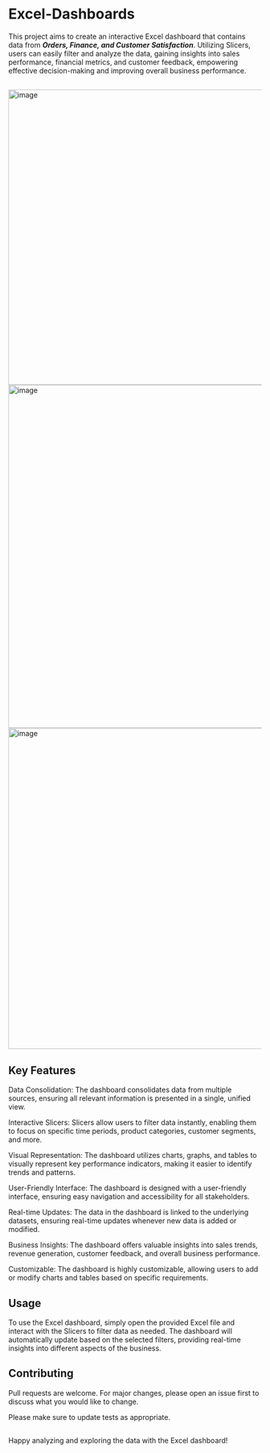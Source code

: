 # Excel-Dashboards

This project aims to create an interactive Excel dashboard that contains data from ***Orders, Finance, and Customer Satisfaction***. Utilizing Slicers, users can easily filter and analyze the data, gaining insights into sales performance, financial metrics, and customer feedback, empowering effective decision-making and improving overall business performance.
##

<img width="586" alt="image" src="https://github.com/NikitaLodha25/Excel-Dashboards/assets/84386819/700917a9-fe08-4ee3-bb4f-8285ab44a1ae">

<img width="681" alt="image" src="https://github.com/NikitaLodha25/Excel-Dashboards/assets/84386819/1b9b7152-e3db-4fee-96c3-d38650f34a5a">

<img width="637" alt="image" src="https://github.com/NikitaLodha25/Excel-Dashboards/assets/84386819/168868e2-3c2e-4c96-8239-2223fab80151">

## Key Features
Data Consolidation: The dashboard consolidates data from multiple sources, ensuring all relevant information is presented in a single, unified view.

Interactive Slicers: Slicers allow users to filter data instantly, enabling them to focus on specific time periods, product categories, customer segments, and more.

Visual Representation: The dashboard utilizes charts, graphs, and tables to visually represent key performance indicators, making it easier to identify trends and patterns.

User-Friendly Interface: The dashboard is designed with a user-friendly interface, ensuring easy navigation and accessibility for all stakeholders.

Real-time Updates: The data in the dashboard is linked to the underlying datasets, ensuring real-time updates whenever new data is added or modified.

Business Insights: The dashboard offers valuable insights into sales trends, revenue generation, customer feedback, and overall business performance.

Customizable: The dashboard is highly customizable, allowing users to add or modify charts and tables based on specific requirements.

## Usage

To use the Excel dashboard, simply open the provided Excel file and interact with the Slicers to filter data as needed. The dashboard will automatically update based on the selected filters, providing real-time insights into different aspects of the business.

## Contributing

Pull requests are welcome. For major changes, please open an issue first
to discuss what you would like to change.

Please make sure to update tests as appropriate.


##
Happy analyzing and exploring the data with the Excel dashboard!
